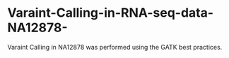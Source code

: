 # Varaint-Calling-in-RNA-seq-data-NA12878-
Varaint Calling in NA12878 was performed using the GATK best practices.

